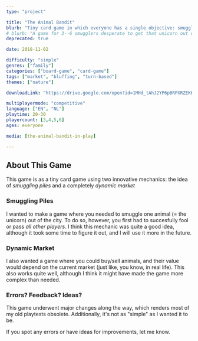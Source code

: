 ```yaml
---
type: "project"

title: "The Animal Bandit"
blurb: "Tiny card game in which everyone has a single objective: smuggle the fabulous unicorn out of the city."
# blurb: "A game for 3--6 smugglers desperate to get that unicorn out of the city."deprecated: true
deprecated: true

date: 2018-11-02

difficulty: "simple"
genres: ["family"]
categories: ["board-game", "card-game"]
tags: ["market", "bluffing", "turn-based"]
themes: ["nature"]

downloadLink: "https://drive.google.com/open?id=1MHd_tAhJ2YP6pBRPXRZEKKxxZGvunPFx"

multiplayermode: "competitive"
language: ["EN", "NL"]
playtime: 20-30
playercount: [3,4,5,6]
ages: everyone

media: [the-animal-bandit-in-play]

---
```


## About This Game

This game is as a tiny card game using two innovative mechanics: the idea of _smuggling piles_ and a completely _dynamic market_
					
### Smuggling Piles

I wanted to make a game where you needed to smuggle one animal (= the unicorn) out of the city. To do so, however, you first had to succesfully fool or pass _all other players_. I think this mechanic was quite a good idea, although it took some time to figure it out, and I will use it more in the future.
					
### Dynamic Market

I also wanted a game where you could buy/sell animals, and their value would depend on the current market (just like, you know, in real life). This also works quite well, although I think it might have made the game more complex than needed.

### Errors? Feedback? Ideas?

This game underwent major changes along the way, which renders most of my old playtests obsolete. Additionally, it's not as "simple" as I wanted it to be.

If you spot any errors or have ideas for improvements, let me know.